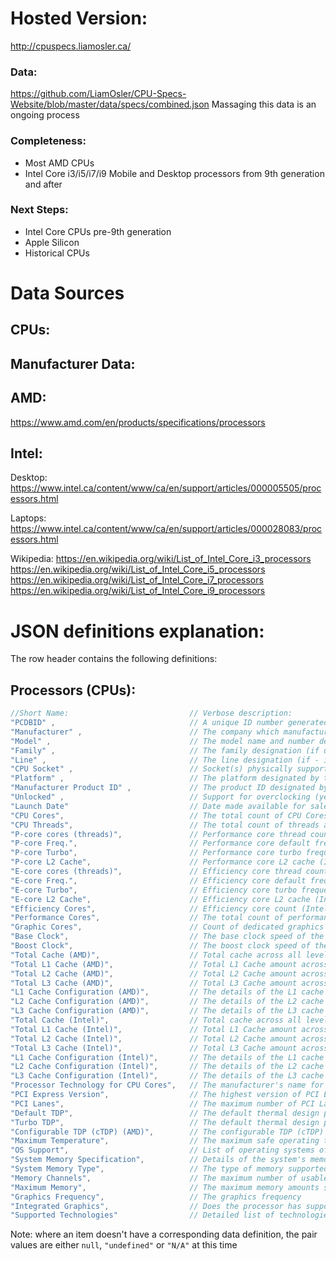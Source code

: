# Hosted Version:
http://cpuspecs.liamosler.ca/

### Data:
https://github.com/LiamOsler/CPU-Specs-Website/blob/master/data/specs/combined.json
Massaging this data is an ongoing process

### Completeness:
- Most AMD CPUs
- Intel Core i3/i5/i7/i9 Mobile and Desktop processors from 9th generation and after

### Next Steps:
- Intel Core CPUs pre-9th generation
- Apple Silicon
- Historical CPUs

<h1>Data Sources</h1>
<h2>CPUs:</h2>
    <h2>Manufacturer Data:</h2>
    <h2>AMD:</h2>
        <a href = "https://www.amd.com/en/products/specifications/processors">https://www.amd.com/en/products/specifications/processors</a>
    <h2>Intel:</h2>
        <p>Desktop:
            <a href = "https://www.intel.ca/content/www/ca/en/support/articles/000005505/processors.html">https://www.intel.ca/content/www/ca/en/support/articles/000005505/processors.html</a>
        </p>
        <p>Laptops:
            <a href = "https://www.intel.ca/content/www/ca/en/support/articles/000028083/processors.html">https://www.intel.ca/content/www/ca/en/support/articles/000028083/processors.html</a>
        </p>
        <p>Wikipedia:<w/p>
        <a href = "https://en.wikipedia.org/wiki/List_of_Intel_Core_i3_processors" > https://en.wikipedia.org/wiki/List_of_Intel_Core_i3_processors</a>
        <a href = "https://en.wikipedia.org/wiki/List_of_Intel_Core_i5_processors" > https://en.wikipedia.org/wiki/List_of_Intel_Core_i5_processors</a>
        <a href = "https://en.wikipedia.org/wiki/List_of_Intel_Core_i7_processors" > https://en.wikipedia.org/wiki/List_of_Intel_Core_i7_processors</a>
        <a href = "https://en.wikipedia.org/wiki/List_of_Intel_Core_i9_processors" > https://en.wikipedia.org/wiki/List_of_Intel_Core_i9_processors</a>
        
    
    
# JSON definitions explanation:
The row header contains the following definitions:

## Processors (CPUs):
```js
//Short Name:                           // Verbose description:
"PCDBID" ,                              // A unique ID number generated for each item in the database
"Manufacturer" ,                        // The company which manufactured the CPU
"Model" ,                               // The model name and number designated by the manufacturer
"Family" ,                              // The family designation (if used by the manufacturer and designated - i.e. Ryzen, Threadripper, Core i3, Core i5)
"Line" ,                                // The line designation (if - i.e. "11th Generation Core i3 Mobile, Ryzen 7 Mobile"
"CPU Socket" ,                          // Socket(s) physically supported by the CPU
"Platform" ,                            // The platform designated by the manufacturer (i.e. Desktop, Mobile, Server, etc...)
"Manufacturer Product ID" ,             // The product ID designated by the manufacturer
"Unlocked" ,                            // Support for overclocking (yes/no) from the manufacturer
"Launch Date"                           // Date made available for sale from the manufacturer
"CPU Cores",                            // The total count of CPU Cores (both performance and efficiency cores)
"CPU Threads",                          // The total count of threads across all cores
"P-core cores (threads)",               // Performance core thread count (Intel)
"P-core Freq.",                         // Performance core default frequency (Intel)
"P-core Turbo",                         // Performance core turbo frequency (Intel)
"P-core L2 Cache",                      // Performance core L2 cache (Intel)
"E-core cores (threads)",               // Efficiency core thread count (Intel)
"E-core Freq.",                         // Efficiency core default frequency (Intel)
"E-core Turbo",                         // Efficiency core turbo frequency (Intel)
"E-core L2 Cache",                      // Efficiency core L2 cache (Intel)
"Efficiency Cores",                     // Efficiency core count (Intel)
"Performance Cores",                    // The total count of performance cores (Intel)
"Graphic Cores",                        // Count of dedicated graphics cores (Intel)
"Base Clock",                           // The base clock speed of the fastest core (does not include CPUs with efficiency/performance cores) (Intel)
"Boost Clock",                          // The boost clock speed of the fastest core (does not include CPUs with efficiency/performance cores) (Intel)
"Total Cache (AMD)",                    // Total cache across all levels/cores/threads for AMD processors
"Total L1 Cache (AMD)",                 // Total L1 Cache amount across all cores/threads for AMD processors
"Total L2 Cache (AMD)",                 // Total L2 Cache amount across all cores/threads for AMD processors
"Total L3 Cache (AMD)",                 // Total L3 Cache amount across all cores/threads for AMD processors
"L1 Cache Configuration (AMD)",         // The details of the L1 cache configuration for AMD processors
"L2 Cache Configuration (AMD)",         // The details of the L2 cache configuration for AMD processors
"L3 Cache Configuration (AMD)",         // The details of the L3 cache configuration for AMD processors
"Total Cache (Intel)",                  // Total cache across all levels/cores/threads for Intel processors
"Total L1 Cache (Intel)",               // Total L1 Cache amount across all cores/threads for Intel processors
"Total L2 Cache (Intel)",               // Total L2 Cache amount across all cores/threads for Intel processors
"Total L3 Cache (Intel)",               // Total L3 Cache amount across all cores/threads for Intel processors
"L1 Cache Configuration (Intel)",       // The details of the L1 cache configuration for AMD processors
"L2 Cache Configuration (Intel)",       // The details of the L2 cache configuration for AMD processors
"L3 Cache Configuration (Intel)",       // The details of the L3 cache configuration for AMD processors
"Processor Technology for CPU Cores",   // The manufacturer's name for the processor technology with regards to the architecture of the processor's cores
"PCI Express Version",                  // The highest version of PCI Express supported by the processor
"PCI Lanes",                            // The maximum number of PCI Lanes available to the processor 
"Default TDP",                          // The default thermal design power (TDP) of the processor at its base frequency
"Turbo TDP",                            // The default thermal design power (TDP) of the processor at its boost
"Configurable TDP (cTDP) (AMD)",        // The configurable TDP (cTDP) of the processor for AMD processors
"Maximum Temperature",                  // The maximum safe operating temperature of the processor
"OS Support",                           // List of operating systems officially supported by the manufacturer
"System Memory Specification",          // Details of the system's memory configuration 
"System Memory Type",                   // The type of memory supported 
"Memory Channels",                      // The maximum number of usable memory channels
"Maximum Memory",                       // The maximum memory amounts supported by the processor
"Graphics Frequency",                   // The graphics frequency
"Integrated Graphics",                  // Does the processor has support for integrated graphics processing
"Supported Technologies"                // Detailed list of technologies supported by the processor, as designated by the manufacturer
```

Note: where an item doesn't have a corresponding data definition, the pair values are either ```null```, ```"undefined"``` or ```"N/A"``` at this time

